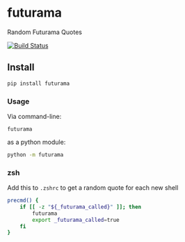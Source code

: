 # futurama

Random Futurama Quotes

[![Build Status](https://drone.decapod.one/api/badges/brethil/futurama/status.svg?ref=refs/heads/main)](https://drone.decapod.one/brethil/futurama)

## Install

```bash
pip install futurama
```

### Usage

Via command-line:

```
futurama
```

as a python module:

```bash
python -m futurama
```

### zsh

Add this to `.zshrc` to get a random quote for each new shell

```zsh
precmd() {
    if [[ -z "${_futurama_called}" ]]; then
        futurama
        export _futurama_called=true
    fi
}
```
